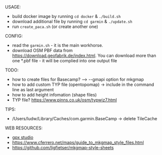 USAGE:

- build docker image by running ```cd docker``` & ```./build.sh```
- download additional file by running ```cd garmin``` & ```./update.sh```
- run ```create_paca.sh``` (or create another one)

CONFIG:
- read the ```garmin.sh``` - it is the main workhorse.
- download OSM PBF data from <https://download.geofabrik.de/index.html>. You can download more than one *.pbf file - it will be complied into one output file

TODO:

- how to create files for Basecamp? --> --gmapi option for mkgmap
- how to add custom TYP file (opentopomap) -> include in the command line as last argument
- how to add height infomation (shape files)
- TYP file? <https://www.pinns.co.uk/osm/typwiz7.html>

TIPS:

- /Users/ludw/Library/Caches/com.garmin.BaseCamp -> delete TileCache

WEB RESOURCES:

- [gpx studio](https://gpx.studio/)
- <https://www.cferrero.net/maps/guide_to_mkgmap_style_files.html>
- <https://github.com/ligfietser/mkgmap-style-sheets>
